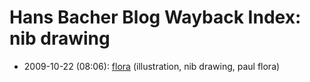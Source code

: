 # Hans Bacher Blog Wayback Index: nib drawing

* 2009-10-22 (08:06): [flora](https://web.archive.org/web/https://one1more2time3.wordpress.com/2009/10/22/flora/) (illustration, nib drawing, paul flora)